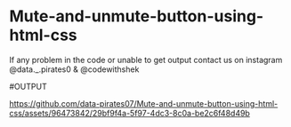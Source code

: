 # Mute-and-unmute-button-using-html-css

If any problem in the code or unable to get output contact us on instagram @data._.pirates0 & @codewithshek

#OUTPUT

https://github.com/data-pirates07/Mute-and-unmute-button-using-html-css/assets/96473842/29bf9f4a-5f97-4dc3-8c0a-be2c6f48d49b

